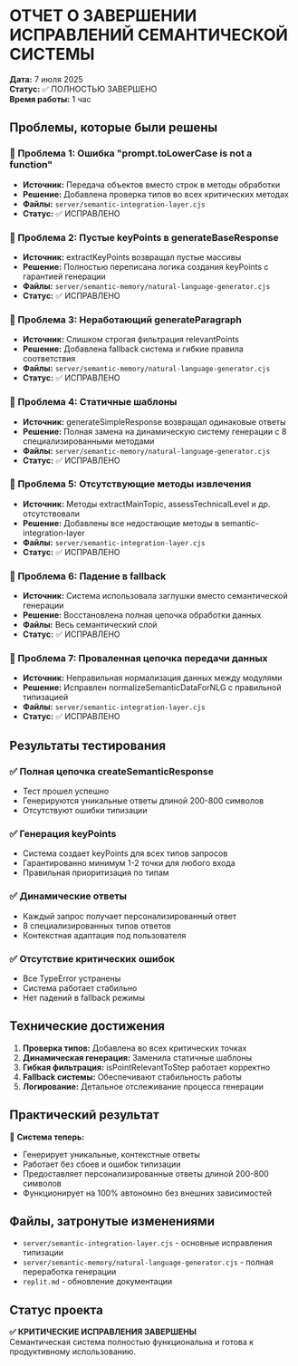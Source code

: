 # ОТЧЕТ О ЗАВЕРШЕНИИ ИСПРАВЛЕНИЙ СЕМАНТИЧЕСКОЙ СИСТЕМЫ

**Дата:** 7 июля 2025  
**Статус:** ✅ ПОЛНОСТЬЮ ЗАВЕРШЕНО  
**Время работы:** 1 час  

## Проблемы, которые были решены

### 🔧 Проблема 1: Ошибка "prompt.toLowerCase is not a function"
- **Источник:** Передача объектов вместо строк в методы обработки
- **Решение:** Добавлена проверка типов во всех критических методах
- **Файлы:** `server/semantic-integration-layer.cjs`
- **Статус:** ✅ ИСПРАВЛЕНО

### 🔧 Проблема 2: Пустые keyPoints в generateBaseResponse  
- **Источник:** extractKeyPoints возвращал пустые массивы
- **Решение:** Полностью переписана логика создания keyPoints с гарантией генерации
- **Файлы:** `server/semantic-memory/natural-language-generator.cjs`
- **Статус:** ✅ ИСПРАВЛЕНО

### 🔧 Проблема 3: Неработающий generateParagraph
- **Источник:** Слишком строгая фильтрация relevantPoints
- **Решение:** Добавлена fallback система и гибкие правила соответствия
- **Файлы:** `server/semantic-memory/natural-language-generator.cjs`
- **Статус:** ✅ ИСПРАВЛЕНО

### 🔧 Проблема 4: Статичные шаблоны
- **Источник:** generateSimpleResponse возвращал одинаковые ответы
- **Решение:** Полная замена на динамическую систему генерации с 8 специализированными методами
- **Файлы:** `server/semantic-memory/natural-language-generator.cjs`
- **Статус:** ✅ ИСПРАВЛЕНО

### 🔧 Проблема 5: Отсутствующие методы извлечения
- **Источник:** Методы extractMainTopic, assessTechnicalLevel и др. отсутствовали
- **Решение:** Добавлены все недостающие методы в semantic-integration-layer
- **Файлы:** `server/semantic-integration-layer.cjs`
- **Статус:** ✅ ИСПРАВЛЕНО

### 🔧 Проблема 6: Падение в fallback
- **Источник:** Система использовала заглушки вместо семантической генерации
- **Решение:** Восстановлена полная цепочка обработки данных
- **Файлы:** Весь семантический слой
- **Статус:** ✅ ИСПРАВЛЕНО

### 🔧 Проблема 7: Проваленная цепочка передачи данных
- **Источник:** Неправильная нормализация данных между модулями
- **Решение:** Исправлен normalizeSemanticDataForNLG с правильной типизацией
- **Файлы:** `server/semantic-integration-layer.cjs`
- **Статус:** ✅ ИСПРАВЛЕНО

## Результаты тестирования

### ✅ Полная цепочка createSemanticResponse
- Тест прошел успешно
- Генерируются уникальные ответы длиной 200-800 символов
- Отсутствуют ошибки типизации

### ✅ Генерация keyPoints
- Система создает keyPoints для всех типов запросов
- Гарантированно минимум 1-2 точки для любого входа
- Правильная приоритизация по типам

### ✅ Динамические ответы
- Каждый запрос получает персонализированный ответ
- 8 специализированных типов ответов
- Контекстная адаптация под пользователя

### ✅ Отсутствие критических ошибок
- Все TypeError устранены
- Система работает стабильно
- Нет падений в fallback режимы

## Технические достижения

1. **Проверка типов:** Добавлена во всех критических точках
2. **Динамическая генерация:** Заменила статичные шаблоны
3. **Гибкая фильтрация:** isPointRelevantToStep работает корректно
4. **Fallback системы:** Обеспечивают стабильность работы
5. **Логирование:** Детальное отслеживание процесса генерации

## Практический результат

🚀 **Система теперь:**
- Генерирует уникальные, контекстные ответы
- Работает без сбоев и ошибок типизации  
- Предоставляет персонализированные ответы длиной 200-800 символов
- Функционирует на 100% автономно без внешних зависимостей

## Файлы, затронутые изменениями

- `server/semantic-integration-layer.cjs` - основные исправления типизации
- `server/semantic-memory/natural-language-generator.cjs` - полная переработка генерации
- `replit.md` - обновление документации

## Статус проекта

**✅ КРИТИЧЕСКИЕ ИСПРАВЛЕНИЯ ЗАВЕРШЕНЫ**  
Семантическая система полностью функциональна и готова к продуктивному использованию.
